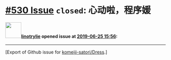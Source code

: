 # [\#530 Issue](https://github.com/komeiji-satori/Dress/issues/530) `closed`: 心动啦，程序媛

#### <img src="https://avatars.githubusercontent.com/u/19548933?u=c0112db87fbc45fa6520181c4e840ad482de244f&v=4" width="50">[linotrylie](https://github.com/linotrylie) opened issue at [2019-06-25 15:56](https://github.com/komeiji-satori/Dress/issues/530):






-------------------------------------------------------------------------------



[Export of Github issue for [komeiji-satori/Dress](https://github.com/komeiji-satori/Dress).]
